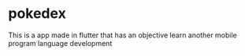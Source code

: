 # pokedex
This is a app made in flutter that has an objective learn another mobile program language development
